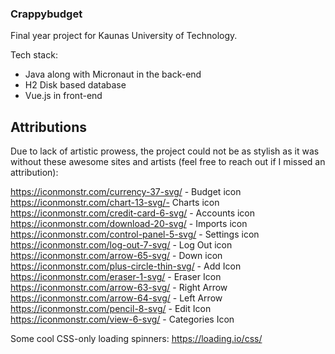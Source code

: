 ### Crappybudget

Final year project for Kaunas University of Technology.

Tech stack: 

- Java along with Micronaut in the back-end
- H2 Disk based database
- Vue.js in front-end

## Attributions

Due to lack of artistic prowess, the project could not be as stylish as it was without these awesome sites and artists (feel free to reach out if I missed an attribution):

https://iconmonstr.com/currency-37-svg/ - Budget icon
https://iconmonstr.com/chart-13-svg/- Charts icon
https://iconmonstr.com/credit-card-6-svg/ - Accounts icon
https://iconmonstr.com/download-20-svg/ - Imports icon
https://iconmonstr.com/control-panel-5-svg/ - Settings icon
https://iconmonstr.com/log-out-7-svg/ - Log Out icon
https://iconmonstr.com/arrow-65-svg/ - Down icon
https://iconmonstr.com/plus-circle-thin-svg/ - Add Icon
https://iconmonstr.com/eraser-1-svg/ - Eraser Icon
https://iconmonstr.com/arrow-63-svg/ - Right Arrow
https://iconmonstr.com/arrow-64-svg/ - Left Arrow
https://iconmonstr.com/pencil-8-svg/ - Edit Icon
https://iconmonstr.com/view-6-svg/ - Categories Icon

Some cool CSS-only loading spinners:
https://loading.io/css/
